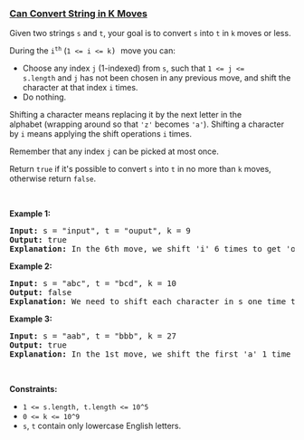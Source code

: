 ### [Can Convert String in K Moves](https://leetcode.com/problems/can-convert-string-in-k-moves)

<p>Given two strings&nbsp;<code>s</code>&nbsp;and&nbsp;<code>t</code>, your goal is to convert&nbsp;<code>s</code>&nbsp;into&nbsp;<code>t</code>&nbsp;in&nbsp;<code>k</code><strong>&nbsp;</strong>moves or less.</p>

<p>During the&nbsp;<code>i<sup>th</sup></code>&nbsp;(<font face="monospace"><code>1 &lt;= i &lt;= k</code>)&nbsp;</font>move you can:</p>

<ul>
	<li>Choose any index&nbsp;<code>j</code>&nbsp;(1-indexed) from&nbsp;<code>s</code>, such that&nbsp;<code>1 &lt;= j &lt;= s.length</code>&nbsp;and <code>j</code>&nbsp;has not been chosen in any previous move,&nbsp;and shift the character at that index&nbsp;<code>i</code>&nbsp;times.</li>
	<li>Do nothing.</li>
</ul>

<p>Shifting a character means replacing it by the next letter in the alphabet&nbsp;(wrapping around so that&nbsp;<code>&#39;z&#39;</code>&nbsp;becomes&nbsp;<code>&#39;a&#39;</code>). Shifting a character by&nbsp;<code>i</code>&nbsp;means applying the shift operations&nbsp;<code>i</code>&nbsp;times.</p>

<p>Remember that any index&nbsp;<code>j</code>&nbsp;can be picked at most once.</p>

<p>Return&nbsp;<code>true</code>&nbsp;if it&#39;s possible to convert&nbsp;<code>s</code>&nbsp;into&nbsp;<code>t</code>&nbsp;in no more than&nbsp;<code>k</code>&nbsp;moves, otherwise return&nbsp;<code>false</code>.</p>

<p>&nbsp;</p>
<p><strong>Example 1:</strong></p>

<pre>
<strong>Input:</strong> s = &quot;input&quot;, t = &quot;ouput&quot;, k = 9
<strong>Output:</strong> true
<b>Explanation: </b>In the 6th move, we shift &#39;i&#39; 6 times to get &#39;o&#39;. And in the 7th move we shift &#39;n&#39; to get &#39;u&#39;.
</pre>

<p><strong>Example 2:</strong></p>

<pre>
<strong>Input:</strong> s = &quot;abc&quot;, t = &quot;bcd&quot;, k = 10
<strong>Output:</strong> false
<strong>Explanation: </strong>We need to shift each character in s one time to convert it into t. We can shift &#39;a&#39; to &#39;b&#39; during the 1st move. However, there is no way to shift the other characters in the remaining moves to obtain t from s.
</pre>

<p><strong>Example 3:</strong></p>

<pre>
<strong>Input:</strong> s = &quot;aab&quot;, t = &quot;bbb&quot;, k = 27
<strong>Output:</strong> true
<b>Explanation: </b>In the 1st move, we shift the first &#39;a&#39; 1 time to get &#39;b&#39;. In the 27th move, we shift the second &#39;a&#39; 27 times to get &#39;b&#39;.
</pre>

<p>&nbsp;</p>
<p><strong>Constraints:</strong></p>

<ul>
	<li><code>1 &lt;= s.length, t.length &lt;= 10^5</code></li>
	<li><code>0 &lt;= k &lt;= 10^9</code></li>
	<li><code>s</code>, <code>t</code> contain&nbsp;only lowercase English letters.</li>
</ul>